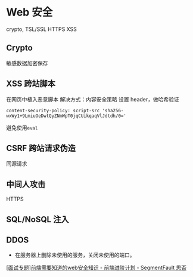 # Web 安全
crypto, TSL/SSL HTTPS XSS

## Crypto
敏感数据加密保存

## XSS 跨站脚本
在网页中植入恶意脚本
解决方式：内容安全策略
设置 header，做哈希验证
```
content-security-policy: script-src 'sha256-wxWy1+9LmiuOeDwtQyZNmWpT0jqCUikqaqVlJdtdh/0='
```
避免使用`eval`

## CSRF 跨站请求伪造
同源请求

## 中间人攻击
HTTPS

## SQL/NoSQL 注入

## DDOS
* 在服务器上删除未使用的服务，关闭未使用的端口。

[[面试专题]前端需要知道的web安全知识 - 前端进阶计划 - SegmentFault 思否](https://segmentfault.com/a/1190000010913697#articleHeader5)
